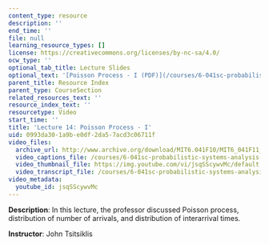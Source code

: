 ```yaml
---
content_type: resource
description: ''
end_time: ''
file: null
learning_resource_types: []
license: https://creativecommons.org/licenses/by-nc-sa/4.0/
ocw_type: ''
optional_tab_title: Lecture Slides
optional_text: '[Poisson Process - I (PDF)](/courses/6-041sc-probabilistic-systems-analysis-and-applied-probability-fall-2013/resources/mit6_041scf13_l14)'
parent_title: Resource Index
parent_type: CourseSection
related_resources_text: ''
resource_index_text: ''
resourcetype: Video
start_time: ''
title: 'Lecture 14: Poisson Process - I'
uid: 0993da30-1a9b-e0df-2da5-7acd3c06711f
video_files:
  archive_url: http://www.archive.org/download/MIT6.041F10/MIT6_041F11_lec14_300k.mp4
  video_captions_file: /courses/6-041sc-probabilistic-systems-analysis-and-applied-probability-fall-2013/jsqSScywvMc_captions.webvtt
  video_thumbnail_file: https://img.youtube.com/vi/jsqSScywvMc/default.jpg
  video_transcript_file: /courses/6-041sc-probabilistic-systems-analysis-and-applied-probability-fall-2013/jsqSScywvMc_transcript.pdf
video_metadata:
  youtube_id: jsqSScywvMc
---
```


**Description**: In this lecture, the professor discussed Poisson process, distribution of number of arrivals, and distribution of interarrival times.

**Instructor**: John Tsitsiklis

